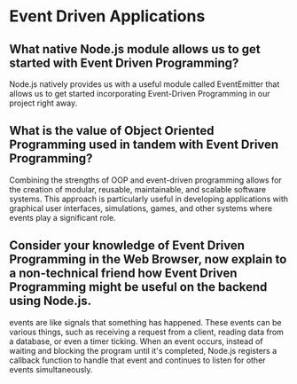 # Event Driven Applications
 
 ## What native Node.js module allows us to get started with Event Driven Programming?

 Node.js natively provides us with a useful module called EventEmitter that allows us to get started incorporating Event-Driven Programming in our project right away.


 ## What is the value of Object Oriented Programming used in tandem with Event Driven Programming?

 Combining the strengths of OOP and event-driven programming allows for the creation of modular, reusable, maintainable, and scalable software systems. This approach is particularly useful in developing applications with graphical user interfaces, simulations, games, and other systems where events play a significant role.

 ## Consider your knowledge of Event Driven Programming in the Web Browser, now explain to a non-technical friend how Event Driven Programming might be useful on the backend using Node.js.

 events are like signals that something has happened. These events can be various things, such as receiving a request from a client, reading data from a database, or even a timer ticking. When an event occurs, instead of waiting and blocking the program until it's completed, Node.js registers a callback function to handle that event and continues to listen for other events simultaneously.